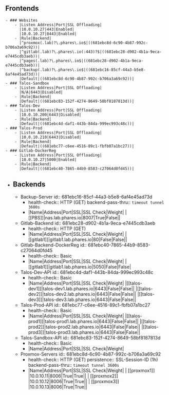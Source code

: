 ## Frontends
	- ### Websites
		- |Listen Address|Port|SSL Offloading|
		  |10.0.10.27|443|Enabled|
		  |10.0.10.27|8443|Enabled|
		- |Rule|Backend|
		  |^proxmox(.lab)?\.phares\.io$|((681ebc8d-6c90-4b87-992c-b706a3a69c92))|
		  |^gitlab(.lab)?\.phares\.io(:443)?$|((681ebc28-d902-4b1a-9eca-e7445cdb3aeb))|
		  |^pages(.lab)?\.phares\.io$|((681ebc28-d902-4b1a-9eca-e7445cdb3aeb))|
		  |^backup(.lab)?\.phares\.io$|((681ebc16-85cf-44a3-b5e8-6af4e45ad73d))|
		  |Default|((681ebc8d-6c90-4b87-992c-b706a3a69c92))|
	- ### Talos-Sandbox
		- |Listen Address|Port|SSL Offloading|
		  |N/A|6443|Disabled|
		- |Rule|Backend|
		  |Default|((681ebc83-152f-4274-8649-58bf8187813d))|
	- ### Talos-Dev
		- |Listen Address|Port|SSL Offloading|
		  |10.0.10.200|6443|Disabled|
		- |Rule|Backend|
		  |Default|((681ebc4d-daf1-443b-84da-999ec993c48c))|
	- ### Talos-Prod
		- |Listen Address|Port|SSL Offloading|
		  |10.0.10.210|6443|Disabled|
		- |Rule|Backend|
		  |Default|((681ebc77-c6ee-4516-89c1-fbfb07a1bc27))|
	- ### Gitlab-DockerReg
		- |Listen Address|Port|SSL Offloading|
		  |10.0.10.27|5000|Enabled|
		- |Rule|Backend|
		  |Default|((681ebc40-7865-44b9-8583-c27064d0fd45))|
- ## Backends
	- Backup-Server
id:: 681ebc16-85cf-44a3-b5e8-6af4e45ad73d
		- health-check:: HTTP (GET)
		  backend-pass-thru:: ``timeout tunnel 3600s``
		- |Name|Address|Port|SSL|SSL Check|Weight|
		  |[[PBS]]|nas.lab.phares.io|8007|True|False||
	- Gitlab-Backend
id:: 681ebc28-d902-4b1a-9eca-e7445cdb3aeb
		- health-check:: HTTP (GET)
		- |Name|Address|Port|SSL|SSL Check|Weight|
		  |[[gitlab1]]|gitlab1.lab.phares.io|80|False|False||
	- Gitlab-Backend-DockerReg
id:: 681ebc40-7865-44b9-8583-c27064d0fd45
		- health-check:: Basic
		- |Name|Address|Port|SSL|SSL Check|Weight|
		  |[[gitlab1]]|gitlab1.lab.phares.io|5050|False|False|
	- Talos-Dev-API
id:: 681ebc4d-daf1-443b-84da-999ec993c48c
		- health-check:: Basic
		- |Name|Address|Port|SSL|SSL Check|Weight|
		  |[[talos-dev1]]|talos-dev1.lab.phares.io|6443|False|False||
		  |[[talos-dev2]]|talos-dev2.lab.phares.io|6443|False|False||
		  |[[talos-dev3]]|talos-dev3.lab.phares.io|6443|False|False||
	- Talos-Prod-API
id:: 681ebc77-c6ee-4516-89c1-fbfb07a1bc27
		- health-check:: Basic
		- |Name|Address|Port|SSL|SSL Check|Weight|
		  |[[talos-prod1]]|talos-prod1.lab.phares.io|6443|False|False||
		  |[[talos-prod2]]|talos-prod2.lab.phares.io|6443|False|False||
		  |[[talos-prod3]]|talos-prod3.lab.phares.io|6443|False|False||
	- Talos-Sandbox-API
id:: 681ebc83-152f-4274-8649-58bf8187813d
		- health-check:: Basic
		- |Name|Address|Port|SSL|SSL Check|Weight|
	- Proxmox-Servers
	  id:: 681ebc8d-6c90-4b87-992c-b706a3a69c92
		- health-check:: HTTP (GET)
		  persistence:: SSL-Session-ID (1h)
		  backend-pass-thru:: ``timeout tunnel 3600s``
		- |Name|Address|Port|SSL|SSL Check|Weight|
		  | [[proxmox1]] |10.0.10.11|8006|True|True||
		  | [[proxmox2]] |10.0.10.12|8006|True|True||
		  | [[proxmox3]] |10.0.10.13|8006|True|True||